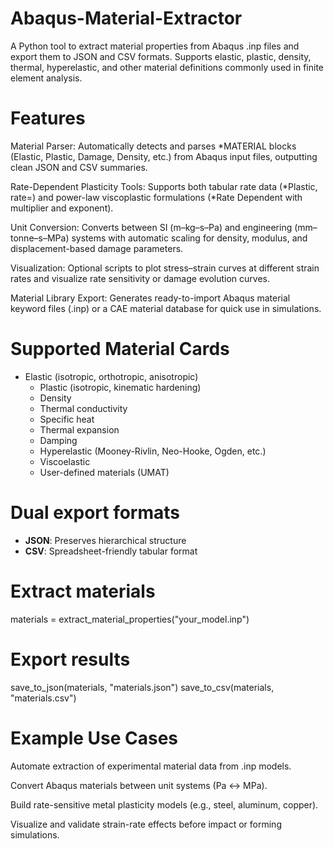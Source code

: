 # Abaqus-Material-Extractor
A Python tool to extract material properties from Abaqus .inp files and export them to JSON and CSV formats. Supports elastic, plastic, density, thermal, hyperelastic, and other material definitions commonly used in finite element analysis.


# Features

Material Parser: Automatically detects and parses *MATERIAL blocks (Elastic, Plastic, Damage, Density, etc.) from Abaqus input files, outputting clean JSON and CSV summaries.

Rate-Dependent Plasticity Tools: Supports both tabular rate data (*Plastic, rate=) and power-law viscoplastic formulations (*Rate Dependent with multiplier and exponent).

Unit Conversion: Converts between SI (m–kg–s–Pa) and engineering (mm–tonne–s–MPa) systems with automatic scaling for density, modulus, and displacement-based damage parameters.

Visualization: Optional scripts to plot stress–strain curves at different strain rates and visualize rate sensitivity or damage evolution curves.

Material Library Export: Generates ready-to-import Abaqus material keyword files (.inp) or a CAE material database for quick use in simulations.

# Supported Material Cards

- Elastic (isotropic, orthotropic, anisotropic)
  - Plastic (isotropic, kinematic hardening)
  - Density
  - Thermal conductivity
  - Specific heat
  - Thermal expansion
  - Damping
  - Hyperelastic (Mooney-Rivlin, Neo-Hooke, Ogden, etc.)
  - Viscoelastic
  - User-defined materials (UMAT)

# Dual export formats
- **JSON**: Preserves hierarchical structure
- **CSV**: Spreadsheet-friendly tabular format

# Extract materials
materials = extract_material_properties("your_model.inp")

# Export results
save_to_json(materials, "materials.json")
save_to_csv(materials, "materials.csv")


# Example Use Cases

Automate extraction of experimental material data from .inp models.

Convert Abaqus materials between unit systems (Pa ↔ MPa).

Build rate-sensitive metal plasticity models (e.g., steel, aluminum, copper).

Visualize and validate strain-rate effects before impact or forming simulations.

